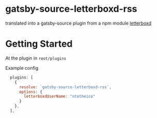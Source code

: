 gatsby-source-letterboxd-rss
===

translated into a gatsby-source plugin from a npm module 
[letterboxd](https://github.com/zaccolley/letterboxd)

# Getting Started

At the plugin in `root/plugins`

Example config
```js
  plugins: [
    {
      resolve: `gatsby-source-letterboxd-rss`,
      options: {
        letterboxdUserName: "ntotheico"
      }
    },
  ],
  ```